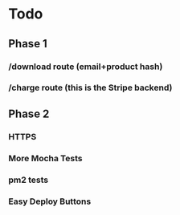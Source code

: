 # Todo

## Phase 1
### /download route (email+product hash)
### /charge route (this is the Stripe backend)

## Phase 2
### HTTPS
### More Mocha Tests
### pm2 tests
### Easy Deploy Buttons

